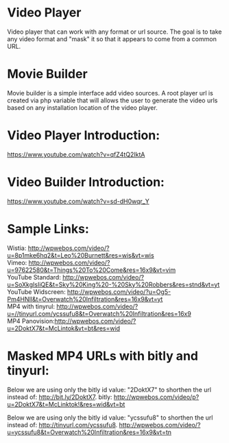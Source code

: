 # Video Player
Video player that can work with any format or url source. The goal is to take any video format and "mask" it so that it appears to come from a common URL.
# Movie Builder
Movie builder is a simple interface add video sources. A root player url is created via php variable that will allows the user to generate the video urls based on any installation location of the video player.
# Video Player Introduction:  
https://www.youtube.com/watch?v=qfZ4tQ2IktA
# Video Builder Introduction:
https://www.youtube.com/watch?v=sd-dH0wqr_Y
# Sample Links:  
Wistia: http://wpwebos.com/video/?u=8p1mke6hq2&t=Leo%20Burnett&res=wis&vt=wis  
Vimeo: http://wpwebos.com/video/?u=97622580&t=Things%20To%20Come&res=16x9&vt=vim  
YouTube Standard: http://wpwebos.com/video/?u=SoXkgIsIiQE&t=Sky%20King%20-%20Sky%20Robbers&res=stnd&vt=yt  
YouTube Widscreen: http://wpwebos.com/video/?u=Og5-Pm4HNlI&t=Overwatch%20Infiltration&res=16x9&vt=yt  
MP4 with tinyrul: http://wpwebos.com/video/?u=//tinyurl.com/ycssufu8&t=Overwatch%20Infiltration&res=16x9  
MP4 Panovision:http://wpwebos.com/video/?u=2DoktX7&t=McLintok&vt=bt&res=wid  
# Masked MP4 URLs with bitly and tinyurl:  
Below we are using only the bitly id value: "2DoktX7" to shorthen the url instead of: http://bit.ly/2DoktX7.
bitly: http://wpwebos.com/video/p?u=2DoktX7&t=McLinktok!&res=wid&vt=bt  
 
Below we are using only the bitly id value: "ycssufu8" to shorthen the url instead of: http://tinyurl.com/ycssufu8.
http://wpwebos.com/video/?u=ycssufu8&t=Overwatch%20Infiltration&res=16x9&vt=tn
